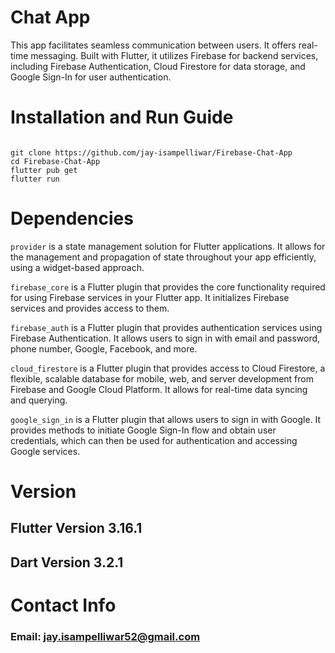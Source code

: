 # Chat App

This app facilitates seamless communication between users. It offers real-time messaging. Built with Flutter, it utilizes Firebase for backend services, including Firebase Authentication, Cloud Firestore for data storage, and Google Sign-In for user authentication.

# Installation and Run Guide
```

git clone https://github.com/jay-isampelliwar/Firebase-Chat-App
cd Firebase-Chat-App
flutter pub get
flutter run

```

# Dependencies
```provider``` is a state management solution for Flutter applications. It allows for the management and propagation of state throughout your app efficiently, using a widget-based approach.

```firebase_core``` is a Flutter plugin that provides the core functionality required for using Firebase services in your Flutter app. It initializes Firebase services and provides access to them.
  
```firebase_auth``` is a Flutter plugin that provides authentication services using Firebase Authentication. It allows users to sign in with email and password, phone number, Google, Facebook, and more.
  
```cloud_firestore``` is a Flutter plugin that provides access to Cloud Firestore, a flexible, scalable database for mobile, web, and server development from Firebase and Google Cloud Platform. It allows for real-time data syncing and querying.
  
```google_sign_in``` is a Flutter plugin that allows users to sign in with Google. It provides methods to initiate Google Sign-In flow and obtain user credentials, which can then be used for authentication and accessing Google services.
  

# Version
## Flutter Version 3.16.1
## Dart Version 3.2.1

# Contact Info
### Email: jay.isampelliwar52@gmail.com
